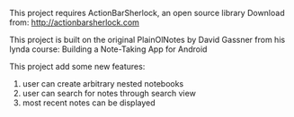 This project requires ActionBarSherlock, an open source library
Download from: http://actionbarsherlock.com

This project is built on the original PlainOlNotes by David Gassner from his lynda course: Building a Note-Taking App for Android

This project add some new features:
1. user can create arbitrary nested notebooks
2. user can search for notes through search view
3. most recent notes can be displayed 
